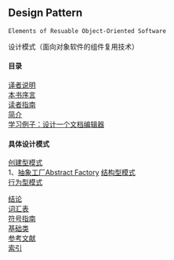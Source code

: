 ## Design Pattern  
    Elements of Resuable Object-Oriented Software  

设计模式（面向对象软件的组件复用技术）  

#### 目录  
[译者说明](译者说明.md)  
[本书序言](本书序言.md)  
[读者指南](读者指南.md)  
[简介]()  
[学习例子：设计一个文档编辑器]()  

#### 具体设计模式  
[创建型模式]()  
1、[抽象工厂Abstract Factory](创建型模式/Abstract%20Factory.md)
[结构型模式]()  
[行为型模式]()  

[结论]()  
[词汇表]()  
[符号指南]()  
[基础类]()  
[参考文献]()  
[索引]()   
